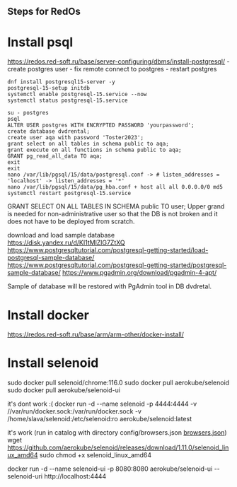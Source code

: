 ## Steps for RedOs


# Install psql
https://redos.red-soft.ru/base/server-configuring/dbms/install-postgresql/
    - create postgres user
    - fix remote connect to postgres
    - restart postgres
```
dnf install postgresql15-server -y
postgresql-15-setup initdb
systemctl enable postgresql-15.service --now
systemctl status postgresql-15.service

su - postgres
psql
ALTER USER postgres WITH ENCRYPTED PASSWORD 'yourpassword';
create database dvdrental;
create user aqa with password 'Toster2023';
grant select on all tables in schema public to aqa;
grant execute on all functions in schema public to aqa;
GRANT pg_read_all_data TO aqa;
exit
exit
nano /var/lib/pgsql/15/data/postgresql.conf -> # listen_addresses = 'localhost' -> listen_addresses = '*' 
nano /var/lib/pgsql/15/data/pg_hba.conf + host all all 0.0.0.0/0 md5
systemctl restart postgresql-15.service

```


GRANT SELECT ON ALL TABLES IN SCHEMA public TO user;
    Upper grand is needed for non-administrative user so that the DB is not broken and it does not have to be deployed from scratch.

download and load sample database
https://disk.yandex.ru/d/KI1tMlZlG7ZtXQ
https://www.postgresqltutorial.com/postgresql-getting-started/load-postgresql-sample-database/
https://www.postgresqltutorial.com/postgresql-getting-started/postgresql-sample-database/
https://www.pgadmin.org/download/pgadmin-4-apt/

Sample of database will be restored with PgAdmin tool in DB dvdretal.

# Install docker
https://redos.red-soft.ru/base/arm/arm-other/docker-install/

# Install selenoid
sudo docker pull selenoid/chrome:116.0
sudo docker pull aerokube/selenoid
sudo docker pull aerokube/selenoid-ui

it's dont work :(
docker run -d --name selenoid -p 4444:4444 -v //var/run/docker.sock:/var/run/docker.sock -v /home/slava/selenoid:/etc/selenoid:ro aerokube/selenoid:latest

it's work (run in catalog with directory config/browsers.json [browsers.json](browsers.json))
wget https://github.com/aerokube/selenoid/releases/download/1.11.0/selenoid_linux_amd64
sudo chmod +x selenoid_linux_amd64

docker run -d --name selenoid-ui -p 8080:8080 aerokube/selenoid-ui --selenoid-uri http://localhost:4444